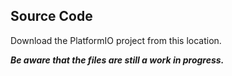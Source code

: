 ## Source Code
Download the PlatformIO project from this location.

***Be aware that the files are still a work in progress.***